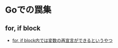 
# Goでの罠集

## for, if block 

 * [for, if block内では変数の再宣言ができるというやつ](http://kokukoku.hatenablog.com/entry/2017/08/30/231246)
